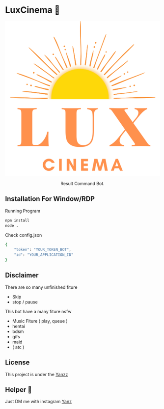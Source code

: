 <h1>LuxCinema 🎥</h1>

<p align="center">
  <img src="./public/LUXCinema.png" width="550" />
</p>
 
<p align="center">Result Command Bot.</p>

## Installation For Window/RDP
Running Program
```bash
npm install
node .
```

Check config.json
```bash
{
    "token": "YOUR_TOKEN_BOT",
    "id": "YOUR_APPLICATION_ID"
}
```

## Disclaimer
There are so many unfinished fiture 
- Skip
- stop / pause

This bot have a many fiture nsfw 
- Music Fiture ( play, queue )
- hentai
- bdsm
- gifs
- maid
- ( atc )

## License

This project is under the [Yanzz](https://github.com/Yanzz231)

## Helper 🤖

Just DM me with instagram [Yanz](https://www.instagram.com/iyanmikasa/)
